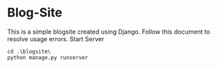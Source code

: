# Blog-Site
This is a simple blogsite created using Django.
Follow this document to resolve usage errors.
Start Server
```
cd .\blogsite\
python manage.py runserver
```